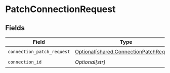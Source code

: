 # PatchConnectionRequest


## Fields

| Field                                                                                        | Type                                                                                         | Required                                                                                     | Description                                                                                  |
| -------------------------------------------------------------------------------------------- | -------------------------------------------------------------------------------------------- | -------------------------------------------------------------------------------------------- | -------------------------------------------------------------------------------------------- |
| `connection_patch_request`                                                                   | [Optional[shared.ConnectionPatchRequest]](undefined/models/shared/connectionpatchrequest.md) | :heavy_check_mark:                                                                           | N/A                                                                                          |
| `connection_id`                                                                              | *Optional[str]*                                                                              | :heavy_check_mark:                                                                           | N/A                                                                                          |